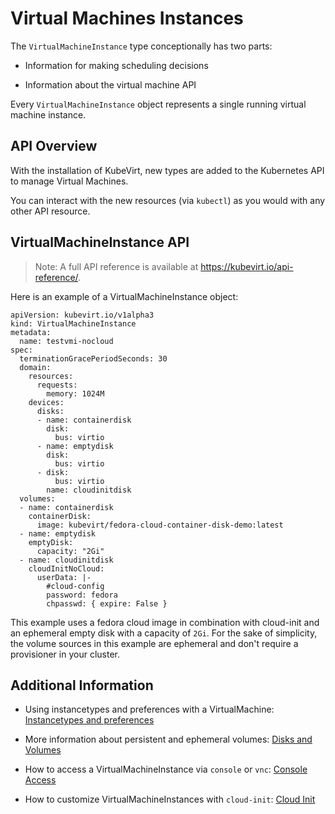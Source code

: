 # Virtual Machines Instances

The `VirtualMachineInstance` type conceptionally has two parts:

-   Information for making scheduling decisions

-   Information about the virtual machine API

Every `VirtualMachineInstance` object represents a single running
virtual machine instance.

## API Overview

With the installation of KubeVirt, new types are added to the Kubernetes
API to manage Virtual Machines.

You can interact with the new resources (via `kubectl`) as you would
with any other API resource.

## VirtualMachineInstance API

> Note: A full API reference is available at
> <https://kubevirt.io/api-reference/>.

Here is an example of a VirtualMachineInstance object:

    apiVersion: kubevirt.io/v1alpha3
    kind: VirtualMachineInstance
    metadata:
      name: testvmi-nocloud
    spec:
      terminationGracePeriodSeconds: 30
      domain:
        resources:
          requests:
            memory: 1024M
        devices:
          disks:
          - name: containerdisk
            disk:
              bus: virtio
          - name: emptydisk
            disk:
              bus: virtio
          - disk:
              bus: virtio
            name: cloudinitdisk
      volumes:
      - name: containerdisk
        containerDisk:
          image: kubevirt/fedora-cloud-container-disk-demo:latest
      - name: emptydisk
        emptyDisk:
          capacity: "2Gi"
      - name: cloudinitdisk
        cloudInitNoCloud:
          userData: |-
            #cloud-config
            password: fedora
            chpasswd: { expire: False }

This example uses a fedora cloud image in combination with cloud-init
and an ephemeral empty disk with a capacity of `2Gi`. For the sake of
simplicity, the volume sources in this example are ephemeral and don't
require a provisioner in your cluster.

## Additional Information

-   Using instancetypes and preferences with a VirtualMachine:
    [Instancetypes and preferences](./instancetypes.md)

-   More information about persistent and ephemeral volumes:
    [Disks and Volumes](./disks_and_volumes.md)

-   How to access a VirtualMachineInstance via `console` or `vnc`:
    [Console Access](./accessing_virtual_machines.md)

-   How to customize VirtualMachineInstances with `cloud-init`:
    [Cloud Init](./startup_scripts.md#cloud-init)

